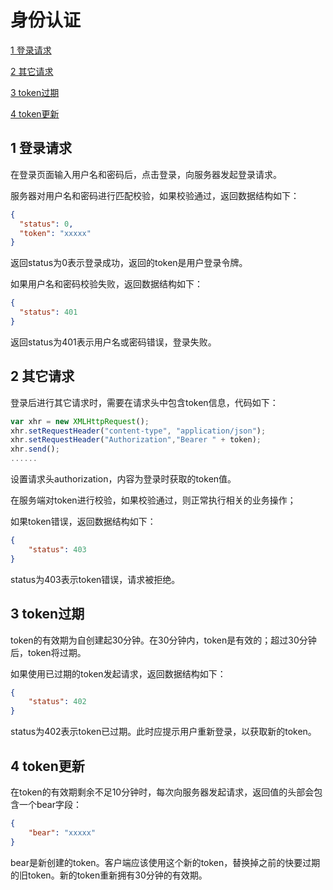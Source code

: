 # 身份认证
[1  登录请求](#user-content-1--登录请求)

[2  其它请求](#user-content-2--其它请求)

[3  token过期](#user-content-3--token过期)

[4  token更新](#user-content-4--token更新)



##  1  登录请求

在登录页面输入用户名和密码后，点击登录，向服务器发起登录请求。

服务器对用户名和密码进行匹配校验，如果校验通过，返回数据结构如下：

```json
{
  "status": 0,
  "token": "xxxxx"
}
```

返回status为0表示登录成功，返回的token是用户登录令牌。



如果用户名和密码校验失败，返回数据结构如下：

```json
{
  "status": 401
}
```

返回status为401表示用户名或密码错误，登录失败。



##  2  其它请求

登录后进行其它请求时，需要在请求头中包含token信息，代码如下：

```javascript
var xhr = new XMLHttpRequest();
xhr.setRequestHeader("content-type", "application/json");
xhr.setRequestHeader("Authorization","Bearer " + token);
xhr.send();
......
```

设置请求头authorization，内容为登录时获取的token值。

在服务端对token进行校验，如果校验通过，则正常执行相关的业务操作；

如果token错误，返回数据结构如下：

```json
{
    "status": 403
}
```

status为403表示token错误，请求被拒绝。



##  3  token过期

token的有效期为自创建起30分钟。在30分钟内，token是有效的；超过30分钟后，token将过期。

如果使用已过期的token发起请求，返回数据结构如下：

```json
{
    "status": 402
}
```

status为402表示token已过期。此时应提示用户重新登录，以获取新的token。



##  4  token更新

在token的有效期剩余不足10分钟时，每次向服务器发起请求，返回值的头部会包含一个bear字段：

```json
{
    "bear": "xxxxx"
}
```

bear是新创建的token。客户端应该使用这个新的token，替换掉之前的快要过期的旧token。新的token重新拥有30分钟的有效期。
